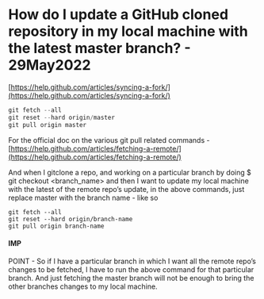 # How do I update a GitHub cloned repository in my local machine with the latest master branch? - 29May2022

[https://help.github.com/articles/syncing-a-fork/](https://help.github.com/articles/syncing-a-fork/)

```js
git fetch --all
git reset --hard origin/master
git pull origin master
```

For the official doc on the various git pull related commands - [https://help.github.com/articles/fetching-a-remote/](https://help.github.com/articles/fetching-a-remote/)

And when I gitclone a repo, and working on a particular
branch by doing $ git checkout <branch_name> and then I want to
update my local machine with the latest of the remote repo’s update, in
the above commands, just replace master with the branch name - like so

```
git fetch --all
git reset --hard origin/branch-name
git pull origin branch-name

```

#### IMP

 POINT - So if I have a particular branch in which I want all the remote
 repo’s changes to be fetched, I have to run the above command for that
particular branch. And just fetching the master branch will not be
enough to bring the other branches changes to my local machine.
